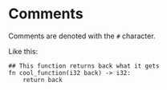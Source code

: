 # Comments

Comments are denoted with the `#` character.

Like this:

```
## This function returns back what it gets
fn cool_function(i32 back) -> i32:
    return back
```
